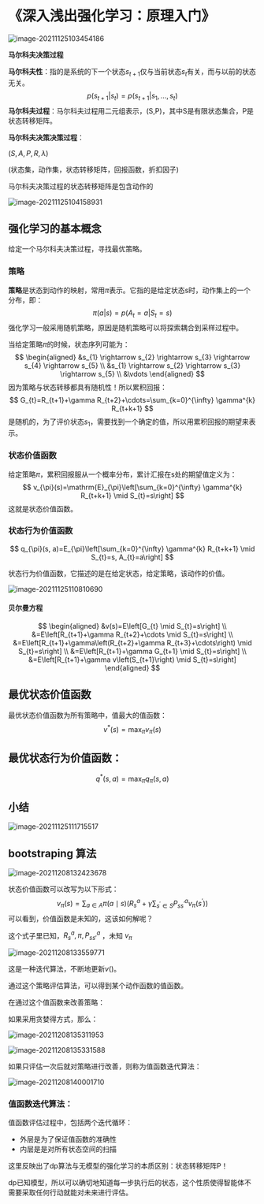 # 《深入浅出强化学习：原理入门》

![image-20211125103454186](《深入浅出强化学习：原理入门》.assets/image-20211125103454186.png)

**马尔科夫决策过程**

**马尔科夫性**：指的是系统的下一个状态$s_{t+1}$仅与当前状态$s_{t}$有关，而与以前的状态无关。
$$
p(s_{t+1}|s_t)=p(s_{t+1}|s_1,...,s_t)
$$
**马尔科夫过程**：马尔科夫过程用二元组表示，(S,P)，其中S是有限状态集合，P是状态转移矩阵。

**马尔科夫决策决策过程**：

$(S,A,P,R,\lambda)$ 

(状态集，动作集，状态转移矩阵，回报函数，折扣因子)

马尔科夫决策过程的状态转移矩阵是包含动作的

![image-20211125104158931](《深入浅出强化学习：原理入门》.assets/image-20211125104158931.png)

## 强化学习的基本概念

给定一个马尔科夫决策过程，寻找最优策略。

### 策略

**策略**是状态到动作的映射，常用$\pi$表示。它指的是给定状态s时，动作集上的一个分布，即：
$$
\pi(a|s)=p(A_t=a|S_t=s)
$$
强化学习一般采用随机策略，原因是随机策略可以将探索耦合到采样过程中。

当给定策略$\pi$的时候，状态序列可能为：
$$
\begin{aligned}
&s_{1} \rightarrow s_{2} \rightarrow s_{3} \rightarrow s_{4} \rightarrow s_{5} \\
&s_{1} \rightarrow s_{2} \rightarrow s_{3} \rightarrow s_{5} \\
&\vdots
\end{aligned}
$$
因为策略与状态转移都具有随机性！所以累积回报：
$$
G_{t}=R_{t+1}+\gamma R_{t+2}+\cdots=\sum_{k=0}^{\infty} \gamma^{k} R_{t+k+1}
$$
是随机的，为了评价状态$s_1$，需要找到一个确定的值，所以用累积回报的期望来表示。

### 状态价值函数

给定策略$\pi$，累积回报服从一个概率分布，累计汇报在s处的期望值定义为：
$$
v_{\pi}(s)=\mathrm{E}_{\pi}\left[\sum_{k=0}^{\infty} \gamma^{k} R_{t+k+1} \mid S_{t}=s\right]
$$
这就是状态价值函数。

### 状态行为价值函数

$$
q_{\pi}(s, a)=E_{\pi}\left[\sum_{k=0}^{\infty} \gamma^{k} R_{t+k+1} \mid S_{t}=s, A_{t}=a\right]
$$

状态行为价值函数，它描述的是在给定状态，给定策略，该动作的价值。

![image-20211125110810690](《深入浅出强化学习：原理入门》.assets/image-20211125110810690.png)

#### 贝尔曼方程

$$
\begin{aligned}
&v(s)=E\left[G_{t} \mid S_{t}=s\right] \\
&=E\left[R_{t+1}+\gamma R_{t+2}+\cdots \mid S_{t}=s\right] \\
&=E\left[R_{t+1}+\gamma\left(R_{t+2}+\gamma R_{t+3}+\cdots\right) \mid S_{t}=s\right] \\
&=E\left[R_{t+1}+\gamma G_{t+1} \mid S_{t}=s\right] \\
&=E\left[R_{t+1}+\gamma v\left(S_{t+1}\right) \mid S_{t}=s\right]
\end{aligned}
$$

## 最优状态价值函数

最优状态价值函数为所有策略中，值最大的值函数：
$$
v^{*}(s)=\max _{\pi} v_{\pi}(s)
$$

## 最优状态行为价值函数：

$$
q^{*}(s, a)=\max _{\pi} q_{\pi}(s, a)
$$

## 小结

![image-20211125111715517](《深入浅出强化学习：原理入门》.assets/image-20211125111715517.png)

## bootstraping 算法

![image-20211208132423678](《深入浅出强化学习：原理入门》.assets/image-20211208132423678.png)

状态价值函数可以改写为以下形式：
$$
v_{\pi}(s)=\sum_{a \in A} \pi(a \mid s)\left(R_{s}^{a}+\gamma \sum_{s^{\prime} \in S} P_{s s^{\prime}}^{a}v_{\pi}\left(s^{\prime}\right)\right)
$$
可以看到，价值函数是未知的，这该如何解呢？

这个式子里已知，$R_{s}^{a}, \pi, P^{a}_{ss'}$ ，未知 $v_\pi$ 

![image-20211208133559771](《深入浅出强化学习：原理入门》.assets/image-20211208133559771.png)

这是一种迭代算法，不断地更新$v()$。

通过这个策略评估算法，可以得到某个动作函数的值函数。

在通过这个值函数来改善策略：

如果采用贪婪得方式，那么：

![image-20211208135311953](《深入浅出强化学习：原理入门》.assets/image-20211208135311953.png)

![image-20211208135331588](《深入浅出强化学习：原理入门》.assets/image-20211208135331588.png)

如果只评估一次后就对策略进行改善，则称为值函数迭代算法：

![image-20211208140001710](《深入浅出强化学习：原理入门》.assets/image-20211208140001710.png)

### 值函数迭代算法：

值函数评估过程中，包括两个迭代循环：

- 外层是为了保证值函数的准确性
- 内层是是对所有状态空间的扫描

这里反映出了dp算法与无模型的强化学习的本质区别：状态转移矩阵P！

dp已知模型，所以可以确切地知道每一步执行后的状态，这个性质使得智能体不需要采取任何行动就能对未来进行评估。

